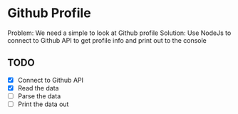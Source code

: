 # Github Profile

Problem: We need a simple to look at Github profile
Solution: Use NodeJs to connect to Github API to
get profile info and print out to the console


## TODO

* [x] Connect to Github API
* [x] Read the data
* [ ] Parse the data
* [ ]  Print the data out